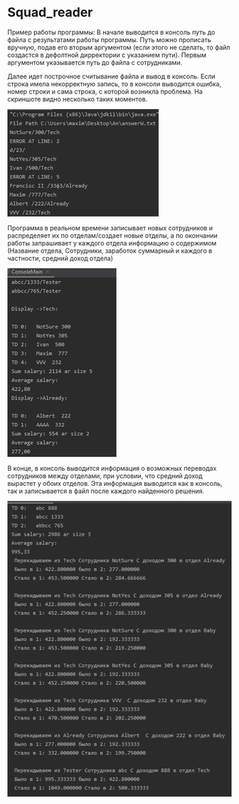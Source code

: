 # Squad_reader

Пример работы программы:
В начале выводится в консоль путь до файла с результатами работы программы. Путь можно прописать вручную, подав его вторым аргументом (если этого не сделать, то файл создастся в дефолтной дирректории с указанием пути).
Первым аргументом указывается путь до файла с сотрудниками.

Далее идет построчное считывание файла и вывод в консоль.
Если строка имела некорректную запись, то в консоли выводится ошибка, номер строки и сама строка, с которой возникла проблема.
На скриншоте видно несколько таких моментов.

 ![Image alt](screen1.png)
 
 Программа в реальном времени записывает новых сотрудников и распределяет их по отделам/создает новые отделы, а по окончании работы запрашивает у каждого отдела информацию о содержимом (Название отдела, Сотрудники, заработок суммарный и каждого в частности, средний доход отдела)
 
 ![Image alt](screen2.png)
 
 В конце, в консоль выводится информация о возможных переводах сотрудников между отделами, при условии, что средний доход вырастет у обоих отделов.
 Эта информация выводится как в консоль, так и записывается в файл после каждого найденного решения.
 
 ![Image alt](screen3.png)

